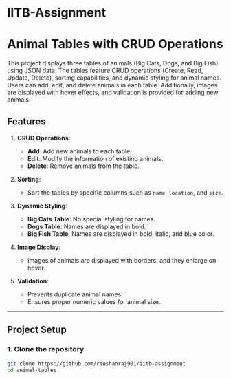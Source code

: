 # IITB-Assignment

# Animal Tables with CRUD Operations

This project displays three tables of animals (Big Cats, Dogs, and Big Fish) using JSON data. The tables feature CRUD operations (Create, Read, Update, Delete), sorting capabilities, and dynamic styling for animal names. Users can add, edit, and delete animals in each table. Additionally, images are displayed with hover effects, and validation is provided for adding new animals.

## Features

1. **CRUD Operations**:
    - **Add**: Add new animals to each table.
    - **Edit**: Modify the information of existing animals.
    - **Delete**: Remove animals from the table.

2. **Sorting**:
    - Sort the tables by specific columns such as `name`, `location`, and `size`.

3. **Dynamic Styling**:
    - **Big Cats Table**: No special styling for names.
    - **Dogs Table**: Names are displayed in bold.
    - **Big Fish Table**: Names are displayed in bold, italic, and blue color.

4. **Image Display**:
    - Images of animals are displayed with borders, and they enlarge on hover.

5. **Validation**:
    - Prevents duplicate animal names.
    - Ensures proper numeric values for animal size.

---

## Project Setup

### 1. Clone the repository

```bash
git clone https://github.com/raushanraj901/iitb-assignment
cd animal-tables
